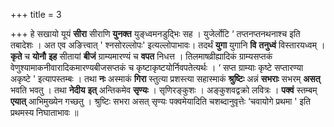 +++
title = 3

+++
हे सखायो यूयं **सीरा** सीराणि **युनक्त** युङ्ध्वमनडुद्भिः सह । युजेर्लोटि ‘ तप्तनप्तनथनाश्च इति तबादेशः । अत एव अङित्त्वात् ' श्नसोरल्लोपः' इत्यल्लोपाभावः। तदर्थं **युगा** युगानि **वि** **तनुध्वं** विस्तारयध्वम् । **कृते** च **योनौ** **इह** सीतायां **बीजं** ग्राम्यमारण्यं च **वपत** निधत्त । तिलमाषव्रीह्यादिकं ग्राम्यसप्तकं वेणुश्यामाकनीवारादिकमारण्यबीजसप्तकं च कृष्टाकृष्टयोर्निवपतेत्यर्थः । ‘ सप्त ग्राम्याः कृष्टे सप्तारण्या अकृष्टे ' इत्यापस्तम्बः । तथा **नः** अस्माकं **गिरा** स्तुत्या प्रशस्त्या सहास्माकं **श्रुष्टिः** अन्नं **सभराः** सभरम् **असत्** भवति भवतु । तथा **नेदीय** **इत्** अन्तिकमेव **सृण्यः** । सृणिरङ्कुशः । अङ्कुशवद्वक्रो लवित्रः । **पक्वं** स्तम्बम् **एयात्** आभिमुख्येन गच्छतु । श्रुष्टिः सभरा असत् सृण्यः पक्वमेयादिति चशब्दानुवृत्तेः ‘चवायोगे प्रथमा ' इति प्रथमस्य निघाताभावः ॥